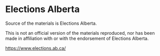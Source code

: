 # Elections Alberta

Source of the materials is Elections Alberta.

This is not an official version of the materials reproduced, nor has been made in affiliation with or with the endorsement of Elections Alberta.

https://www.elections.ab.ca/
